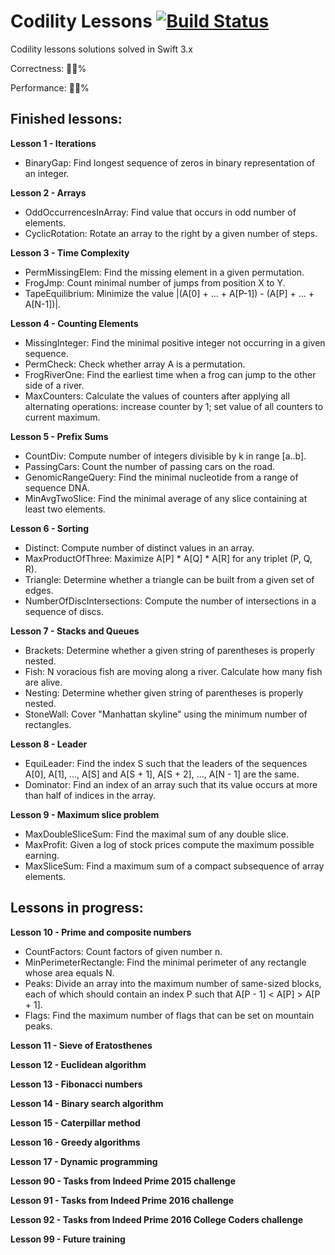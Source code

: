 # Codility Lessons [![Build Status](https://travis-ci.org/omalovichko/CodilityLessons.svg?branch=develop)](https://travis-ci.org/omalovichko/CodilityLessons)
Codility lessons solutions solved in Swift 3.x

Correctness: 💯🔥%

Performance: 💯🔥%

Finished lessons:
------

__Lesson 1 - Iterations__
* BinaryGap: Find longest sequence of zeros in binary representation of an integer.

__Lesson 2 - Arrays__
* OddOccurrencesInArray: Find value that occurs in odd number of elements.
* CyclicRotation: Rotate an array to the right by a given number of steps.

__Lesson 3 - Time Complexity__
* PermMissingElem: Find the missing element in a given permutation.
* FrogJmp: Count minimal number of jumps from position X to Y.
* TapeEquilibrium: Minimize the value |(A[0] + ... + A[P-1]) - (A[P] + ... + A[N-1])|.

__Lesson 4 - Counting Elements__
* MissingInteger: Find the minimal positive integer not occurring in a given sequence.
* PermCheck: Check whether array A is a permutation.
* FrogRiverOne: Find the earliest time when a frog can jump to the other side of a river.
* MaxCounters: Calculate the values of counters after applying all alternating operations: increase counter by 1; set value of all counters to current maximum.

__Lesson 5 - Prefix Sums__
* CountDiv: Compute number of integers divisible by k in range [a..b].
* PassingCars: Count the number of passing cars on the road.
* GenomicRangeQuery: Find the minimal nucleotide from a range of sequence DNA.
* MinAvgTwoSlice: Find the minimal average of any slice containing at least two elements.

__Lesson 6 - Sorting__
* Distinct: Compute number of distinct values in an array.
* MaxProductOfThree: Maximize A[P] * A[Q] * A[R] for any triplet (P, Q, R).
* Triangle: Determine whether a triangle can be built from a given set of edges.
* NumberOfDiscIntersections: Compute the number of intersections in a sequence of discs.

__Lesson 7 - Stacks and Queues__
* Brackets: Determine whether a given string of parentheses is properly nested.
* Fish: N voracious fish are moving along a river. Calculate how many fish are alive.
* Nesting: Determine whether given string of parentheses is properly nested.
* StoneWall: Cover "Manhattan skyline" using the minimum number of rectangles.

__Lesson 8 - Leader__
* EquiLeader: Find the index S such that the leaders of the sequences A[0], A[1], ..., A[S] and A[S + 1], A[S + 2], ..., A[N - 1] are the same.
* Dominator: Find an index of an array such that its value occurs at more than half of indices in the array.

__Lesson 9 - Maximum slice problem__
* MaxDoubleSliceSum: Find the maximal sum of any double slice.
* MaxProfit: Given a log of stock prices compute the maximum possible earning.
* MaxSliceSum: Find a maximum sum of a compact subsequence of array elements.

Lessons in progress:
------

__Lesson 10 - Prime and composite numbers__
* CountFactors: Count factors of given number n.
* MinPerimeterRectangle: Find the minimal perimeter of any rectangle whose area equals N.
* Peaks: Divide an array into the maximum number of same-sized blocks, each of which should contain an index P such that A[P - 1] < A[P] > A[P + 1].
* Flags: Find the maximum number of flags that can be set on mountain peaks.

__Lesson 11 - Sieve of Eratosthenes__

__Lesson 12 - Euclidean algorithm__

__Lesson 13 - Fibonacci numbers__

__Lesson 14 - Binary search algorithm__

__Lesson 15 - Caterpillar method__

__Lesson 16 - Greedy algorithms__

__Lesson 17 - Dynamic programming__

__Lesson 90 - Tasks from Indeed Prime 2015 challenge__

__Lesson 91 - Tasks from Indeed Prime 2016 challenge__

__Lesson 92 - Tasks from Indeed Prime 2016 College Coders challenge__

__Lesson 99 - Future training__
